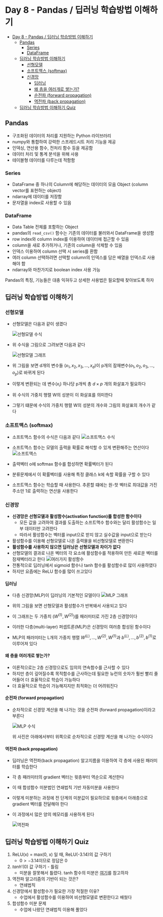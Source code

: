 # Day 8 - Pandas / 딥러닝 학습방법 이해하기

- [Day 8 - Pandas / 딥러닝 학습방법 이해하기](#day-8---pandas--딥러닝-학습방법-이해하기)
  - [Pandas](#pandas)
    - [Series](#series)
    - [DataFrame](#dataframe)
  - [딥러닝 학습방법 이해하기](#딥러닝-학습방법-이해하기)
    - [선형모델](#선형모델)
    - [소프트맥스 (softmax)](#소프트맥스-softmax)
    - [신경망](#신경망)
      - [딥러닝](#딥러닝)
      - [왜 층을 여러개로 쌓는가?](#왜-층을-여러개로-쌓는가)
      - [순전파 (forward propagation)](#순전파-forward-propagation)
      - [역전파 (back propagation)](#역전파-back-propagation)
  - [딥러닝 학습방법 이해하기 Quiz](#딥러닝-학습방법-이해하기-quiz)

## Pandas

* 구조화된 데이터의 처리를 지원하는 Python 라이브러리
* numpy와 통합하여 강력한 스프레드시트 처리 기능을 제공
* 인덱싱, 연산용 함수, 전처리 함수 등을 제공함
* 데이터 처리 및 통계 분석을 위해 사용
* 테이블형 데이터를 다루는데 적함함

### Series

* DataFrame 중 하나의 Column에 해당하는 데이터의 모음 Object (column vector를 표현하는 object)
* ndarray에 데이터를 저장함
* 문자열을 index로 사용할 수 있음

### DataFrame

* Data Table 전체를 포함하는 Object
* pandas의 ```read_csv()``` 함수는 기존의 데이터를 불러와서 DataFrame을 생성함
* row index와 column index를 이용하여 데이터에 접근할 수 있음
* column을 새로 추가하거나, 기존의 column을 삭제할 수 있음
* 인덱스 이용하여 column 선택 시 series를 환함
* 여러 column 선택하려면 선택할 column의 인덱스를 담은 배열을 인덱스로 사용해야 함
* ndarray와 마찬가지로 boolean index 사용 가능

Pandas의 특징, 기능들은 대충 익혀두고 상세한 사용법은 필요할때 찾아보도록 하자

## 딥러닝 학습방법 이해하기

### 선형모델

* 선형모델은 다음과 같이 생겼다

    ![선형모델 수식](./img/선형모델%20수식.png)

* 위 수식을 그림으로 그려보면 다음과 같다

    ![선형모델 그래프](./img/선형모델%20그래프.png)

* 위 그림을 보면 d개의 변수들 $(x_1, x_2, x_3, ..., x_d)$이 p개의 잠재변수$(o_1, o_2, o_3, ..., o_p)$로 바뀌게 된다
* 이렇게 변환되는 데 변수$(x_i)$ 하나당 p개씩 총 $d \times p$ 개의 화살표가 필요하다
* 위 수식의 가중치 행렬 W의 성분이 이 화살표를 의미한다
* 그렇기 떄문에 수식의 가중치 행렬 W의 성분의 개수와 그림의 화살표의 개수가 같다

### 소프트맥스 (softmax)

* 소프트맥스 함수의 수식은 다음과 같다
    ![소프트맥스 수식](./img/소프트맥스%20수식.png)

* 소프트맥스 함수는 모델의 출력을 확률로 해석할 수 있게 변환해주는 연산이다
    ![소프트맥스](./img/소프트맥스.png)
* 출력벡터 o에 softmax 함수를 합성하면 확률벡터가 된다
* 분류문제에서 이 확률벡터를 사용해 특정 클래스 k에 속할 확률을 구할 수 있다
* 소프트맥스 함수는 학습할 때 사용한다. 추론할 떄에는 원-핫 벡터로 최대값을 가진 주소만 1로 출력하는 연산을 사용한다

### 신경망

* **신경망은 선형모델과 활성함수(activation function)를 합성한 함수이다**
  * 모든 값을 고려하여 결과를 도출하는 소프트맥수 함수와는 달리 활성함수는 일부 데이터만 고려한다
  * 따라서 활성함수는 벡터를 input으로 받지 않고 실수값을 input으로 받는다
* 활성함수를 이용해 선형모델로 나온 출력물을 비선형모델로 변환한다
* **활성함수를 사용하지 않으면 딥러닝은 선형모델과 차이가 없다**
* 선형모델의 결과로 나온 벡터의 각 요소에 활성함수를 적용하여 만든 새로운 벡터를 잠재벡터라고 한다
    ![여러가지 활성함수](./img/여러가지%20활성함수.png)
* 전통적으로 딥러닝에서 sigmoid 함수나 tanh 함수를 활성함수로 많이 사용하였다
* 하지만 요즘에는 ReLU 함수를 많이 쓰고있다

#### 딥러닝

* 다층 신경망(MLP)이 딥러닝의 기본적인 모델이다
    ![MLP 그래프](./img/MLP%20그래프.png)

* 위의 그림을 보면 선형모델과 활성함수가 반복돼서 사용되고 있다
* 이 그래프는 두 가중치 $(W^{(1)}, W^{(2)})$를 패러미터로 가진 2층 신경망이다
* 이러한 다층(multi-layer) 퍼셉트론(MLP)은 신경망이 여러층 합성된 함수이다
* MLP의 패러미터는 L개의 가중치 행렬 $W^{(L)}, ..., W^{(2)}, W^{(1)}$과 $b^{(L)}, ..., b^{(2)}, b^{(1)}$로 이루어져 있다

#### 왜 층을 여러개로 쌓는가?

* 이론적으로는 2층 신경망으로도 임의의 연속함수를 근사할 수 있다
* 하지만 층이 깊어질수록 목적함수를 근사하는데 필요한 뉴런의 숫자가 훨씬 빨리 줄어들어 더 효율적으로 학습이 가능하다
* 더 효율적으로 학습이 가능해지지만 최적화는 더 어려워진다
  
#### 순전파 (forward propagation)

* 순차적으로 신경망 계산을 해 나가는 것을 순전파 (forward propagation)이라고 부른다
  
    ![MLP 수식](./img/MLP%20수식.png)

  위 사진은 아래에서부터 위쪽으로 순차적으로 신경망 계산을 해 나가는 수식이다

#### 역전파 (back propagation)

* 딥러닝은 역전파(back propagation) 알고지름을 이용하여 각 층에 사용된 패러미터를 학습한다
* 각 층 패러미터의 gradient 벡터는 윗층부터 역순으로 계산한다
* 이 때 합성함수 미분법인 연쇄법칙 기반 자동미분을 사용한다
* 이렇게 미분하는 과정에 전 단계의 미분값이 필요하므로 윗층에서 아래층으로 gradient 벡터를 전달해야 한다
* 이 과정에서 많은 양의 메모리를 사용하게 된다

    ![역전파](./img/역전파.png)

## 딥러닝 학습방법 이해하기 Quiz

1. ReLU(x) = max(0, x) 일 때, ReLU(-3.14)의 값 구하기
   * $0 > -3.14$이므로 정답은 0
2. $tanh'(0)$ 값 구하기 - 틀림
   * 미분을 잘못해서 틀렸다. tanh 함수의 미분은 [여기](http://taewan.kim/post/tanh_diff/)를 참고하자
3. 역전파 알고리즘의 기반이 되는 것은?
   * 연쇄법칙
4. 신경망에서 활성함수가 필요한 가장 적절한 이유?
   * 수업에서 활성함수를 이용하여 비선형모델로 변환한다고 배웠다
5. 합성함수 미분 문제
   * 수업에 나왔던 연쇄법칙 이용해 풀었다